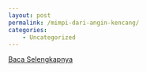 ```yaml
---
layout: post
permalink: /mimpi-dari-angin-kencang/
categories:
    - Uncategorized
---
```


[Baca Selengkapnya](/05)